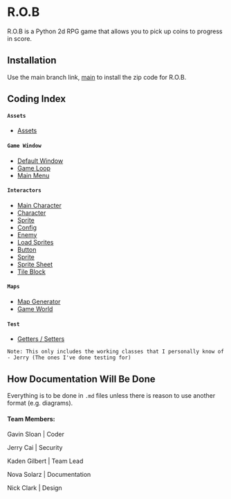 # R.O.B

R.O.B is a Python 2d RPG game that allows you to pick up coins to progress in score.

## Installation

Use the main branch link, [main](https://github.com/gilbertk23/cybr404project3/tree/main) to install the zip code for R.O.B.

## Coding Index
#### `Assets`
- [Assets](https://github.com/gilbertk23/cybr404project3/tree/main/Source/Assets)

#### `Game Window`
- [Default Window](https://github.com/gilbertk23/cybr404project3/blob/main/Source/Game_Windows/default_window.py)
- [Game Loop](https://github.com/gilbertk23/cybr404project3/blob/main/Source/Game_Windows/game_loop.py)
- [Main Menu](https://github.com/gilbertk23/cybr404project3/blob/main/Source/Game_Windows/main_menu.py)

#### `Interactors`
- [Main Character](https://github.com/gilbertk23/cybr404project3/blob/main/Source/Interactors/main_character.py)
- [Character](https://github.com/gilbertk23/cybr404project3/blob/main/Source/Interactors/character.py)
- [Sprite](https://github.com/gilbertk23/cybr404project3/blob/main/Source/Interactors/sprite.py)
- [Config](https://github.com/gilbertk23/cybr404project3/blob/main/Source/Interactors/config.py)
- [Enemy](https://github.com/gilbertk23/cybr404project3/blob/main/Source/Interactors/enemy.py)
- [Load Sprites](https://github.com/gilbertk23/cybr404project3/blob/main/Source/Interactors/load_sprites.py)
- [Button](https://github.com/gilbertk23/cybr404project3/blob/main/Source/Interactors/button.py)
- [Sprite](https://github.com/gilbertk23/cybr404project3/blob/main/Source/Interactors/sprite.py)
- [Sprite Sheet](https://github.com/gilbertk23/cybr404project3/blob/main/Source/Interactors/sprite_sheet.py)
- [Tile Block](https://github.com/gilbertk23/cybr404project3/blob/main/Source/Interactors/tile_block.py)

#### `Maps`
- [Map Generator](https://github.com/gilbertk23/cybr404project3/blob/main/Source/Maps/map_generator.py)
- [Game World](https://github.com/gilbertk23/cybr404project3/blob/main/Source/Maps/game_world.py)

#### `Test`
- [Getters / Setters](https://github.com/gilbertk23/cybr404project3/blob/main/Source/Test/getters_and_setters_test.py)

`Note: This only includes the working classes that I personally know of - Jerry (The ones I've done testing for)`

## How Documentation Will Be Done
Everything is to be done in `.md` files unless there is reason to use another format (e.g. diagrams).

#### Team Members: 
Gavin Sloan | Coder 

Jerry Cai | Security

Kaden Gilbert | Team Lead

Nova Solarz | Documentation

Nick Clark | Design

